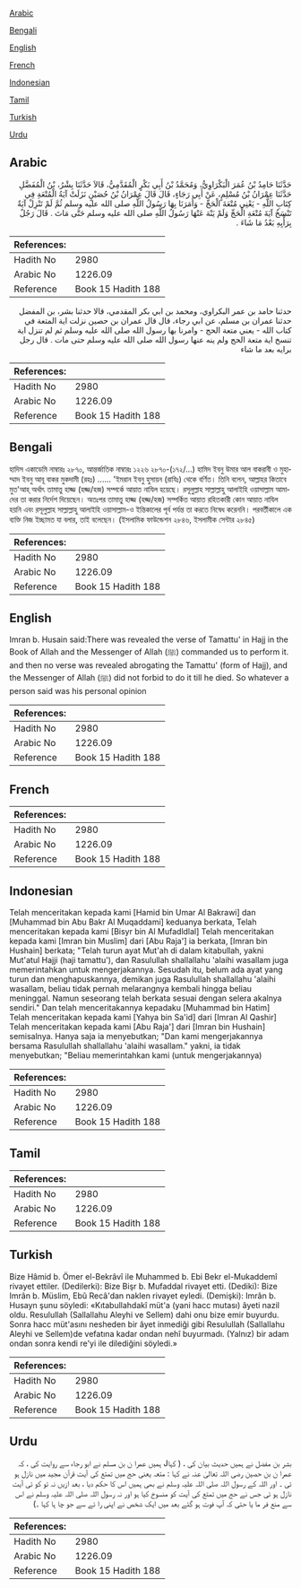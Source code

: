 [Arabic](#arabic)

[Bengali](#bengali)

[English](#english)

[French](#french)

[Indonesian](#indonesian)

[Tamil](#tamil)

[Turkish](#turkish)

[Urdu](#urdu)

## Arabic


<div dir="rtl" lang="ar" style={{fontSize:'larger',backgroundColor:'#f8f9fa',padding:20}}>
حَدَّثَنَا حَامِدُ بْنُ عُمَرَ الْبَكْرَاوِيُّ، وَمُحَمَّدُ بْنُ أَبِي بَكْرٍ الْمُقَدَّمِيُّ، قَالاَ حَدَّثَنَا بِشْرُ، بْنُ الْمُفَضَّلِ حَدَّثَنَا عِمْرَانُ بْنُ مُسْلِمٍ، عَنْ أَبِي رَجَاءٍ، قَالَ قَالَ عِمْرَانُ بْنُ حُصَيْنٍ نَزَلَتْ آيَةُ الْمُتْعَةِ فِي كِتَابِ اللَّهِ - يَعْنِي مُتْعَةَ الْحَجِّ - وَأَمَرَنَا بِهَا رَسُولُ اللَّهِ صلى الله عليه وسلم ثُمَّ لَمْ تَنْزِلْ آيَةٌ تَنْسَخُ آيَةَ مُتْعَةِ الْحَجِّ وَلَمْ يَنْهَ عَنْهَا رَسُولُ اللَّهِ صلى الله عليه وسلم حَتَّى مَاتَ ‏.‏ قَالَ رَجُلٌ بِرَأْيِهِ بَعْدُ مَا شَاءَ ‏.‏
</div>
<div style={{backgroundColor:'#f8f9fa',padding:20, marginBottom: 10}}><table> <thead> <tr> <th>References:</th> <th></th> </tr> </thead> <tbody><tr><td>Hadith No</td><td>2980</td></tr><tr><td>Arabic No</td><td>1226.09</td></tr><tr><td>Reference</td><td>Book 15 Hadith 188</td></tr></tbody></table></div>


<div dir="rtl" lang="ar" style={{fontSize:'larger',backgroundColor:'#f8f9fa',padding:20}}>
حدثنا حامد بن عمر البكراوي، ومحمد بن ابي بكر المقدمي، قالا حدثنا بشر، بن المفضل حدثنا عمران بن مسلم، عن ابي رجاء، قال قال عمران بن حصين نزلت اية المتعة في كتاب الله - يعني متعة الحج - وامرنا بها رسول الله صلى الله عليه وسلم ثم لم تنزل اية تنسخ اية متعة الحج ولم ينه عنها رسول الله صلى الله عليه وسلم حتى مات . قال رجل برايه بعد ما شاء
</div>
<div style={{backgroundColor:'#f8f9fa',padding:20, marginBottom: 10}}><table> <thead> <tr> <th>References:</th> <th></th> </tr> </thead> <tbody><tr><td>Hadith No</td><td>2980</td></tr><tr><td>Arabic No</td><td>1226.09</td></tr><tr><td>Reference</td><td>Book 15 Hadith 188</td></tr></tbody></table></div>

## Bengali


<div dir="ltr" lang="bn" style={{fontSize:'larger',backgroundColor:'#f8f9fa',padding:20}}>
হাদিস একাডেমি নাম্বারঃ ২৮৭০, আন্তর্জাতিক নাম্বারঃ ১২২৬ ২৮৭০-(১৭২/...) হামিদ ইবনু উমার আল বাকরাবী ও মুহাম্মাদ ইবনু আবূ বাকর মুকদামী (রহঃ) ...... 'ইমরান ইবনু হুসায়ন (রাযিঃ) থেকে বর্ণিত। তিনি বলেন, আল্লাহর কিতাবে মুত'আহ্ অর্থাৎ তামাত্তু হাজ্জ (হজ্জ/হজ) সম্পর্কে আয়াত নাযিল হয়েছে। রসূলুল্লাহ সাল্লাল্লাহু আলাইহি ওয়াসাল্লাম আমাদের তা করার নির্দেশ দিয়েছেন। অতঃপর তামাত্তু হাজ্জ (হজ্জ/হজ) সম্পর্কিত আয়াত রহিতকারী কোন আয়াত নাযিল হয়নি এবং রসূলুল্লাহ সাল্লাল্লাহু আলাইহি ওয়াসাল্লাম-ও ইন্তিকালের পূর্ব পর্যন্ত তা করতে নিষেধ করেননি। পরবর্তীকালে এক ব্যক্তি নিজ ইচ্ছামত যা বলার, তাই বলেছেন। (ইসলামিক ফাউন্ডেশন ২৮৪৬, ইসলামীক সেন্টার ২৮৪৫)
</div>
<div style={{backgroundColor:'#f8f9fa',padding:20, marginBottom: 10}}><table> <thead> <tr> <th>References:</th> <th></th> </tr> </thead> <tbody><tr><td>Hadith No</td><td>2980</td></tr><tr><td>Arabic No</td><td>1226.09</td></tr><tr><td>Reference</td><td>Book 15 Hadith 188</td></tr></tbody></table></div>

## English


<div dir="ltr" lang="en" style={{fontSize:'larger',backgroundColor:'#f8f9fa',padding:20}}>
Imran b. Husain said:There was revealed the verse of Tamattu' in Hajj in the Book of Allah and the Messenger of Allah (ﷺ) commanded us to perform it. and then no verse was revealed abrogating the Tamattu' (form of Hajj), and the Messenger of Allah (ﷺ) did not forbid to do it till he died. So whatever a person said was his personal opinion
</div>
<div style={{backgroundColor:'#f8f9fa',padding:20, marginBottom: 10}}><table> <thead> <tr> <th>References:</th> <th></th> </tr> </thead> <tbody><tr><td>Hadith No</td><td>2980</td></tr><tr><td>Arabic No</td><td>1226.09</td></tr><tr><td>Reference</td><td>Book 15 Hadith 188</td></tr></tbody></table></div>

## French


<div dir="ltr" lang="fr" style={{fontSize:'larger',backgroundColor:'#f8f9fa',padding:20}}>

</div>
<div style={{backgroundColor:'#f8f9fa',padding:20, marginBottom: 10}}><table> <thead> <tr> <th>References:</th> <th></th> </tr> </thead> <tbody><tr><td>Hadith No</td><td>2980</td></tr><tr><td>Arabic No</td><td>1226.09</td></tr><tr><td>Reference</td><td>Book 15 Hadith 188</td></tr></tbody></table></div>

## Indonesian


<div dir="ltr" lang="id" style={{fontSize:'larger',backgroundColor:'#f8f9fa',padding:20}}>
Telah menceritakan kepada kami [Hamid bin Umar Al Bakrawi] dan [Muhammad bin Abu Bakr Al Muqaddami] keduanya berkata, Telah menceritakan kepada kami [Bisyr bin Al Mufadldlal] Telah menceritakan kepada kami [Imran bin Muslim] dari [Abu Raja'] ia berkata, [Imran bin Hushain] berkata; "Telah turun ayat Mut'ah di dalam kitabullah, yakni Mut'atul Hajji (haji tamattu'), dan Rasulullah shallallahu 'alaihi wasallam juga memerintahkan untuk mengerjakannya. Sesudah itu, belum ada ayat yang turun dan menghapuskannya, demikan juga Rasulullah shallallahu 'alaihi wasallam, beliau tidak pernah melarangnya kembali hingga beliau meninggal. Namun seseorang telah berkata sesuai dengan selera akalnya sendiri." Dan telah menceritakannya kepadaku [Muhammad bin Hatim] Telah menceritakan kepada kami [Yahya bin Sa'id] dari [Imran Al Qashir] Telah menceritakan kepada kami [Abu Raja'] dari [Imran bin Hushain] semisalnya. Hanya saja ia menyebutkan; "Dan kami mengerjakannya bersama Rasulullah shallallahu 'alaihi wasallam." yakni, ia tidak menyebutkan; "Beliau memerintahkan kami (untuk mengerjakannya)
</div>
<div style={{backgroundColor:'#f8f9fa',padding:20, marginBottom: 10}}><table> <thead> <tr> <th>References:</th> <th></th> </tr> </thead> <tbody><tr><td>Hadith No</td><td>2980</td></tr><tr><td>Arabic No</td><td>1226.09</td></tr><tr><td>Reference</td><td>Book 15 Hadith 188</td></tr></tbody></table></div>

## Tamil


<div dir="ltr" lang="ta" style={{fontSize:'larger',backgroundColor:'#f8f9fa',padding:20}}>

</div>
<div style={{backgroundColor:'#f8f9fa',padding:20, marginBottom: 10}}><table> <thead> <tr> <th>References:</th> <th></th> </tr> </thead> <tbody><tr><td>Hadith No</td><td>2980</td></tr><tr><td>Arabic No</td><td>1226.09</td></tr><tr><td>Reference</td><td>Book 15 Hadith 188</td></tr></tbody></table></div>

## Turkish


<div dir="ltr" lang="tr" style={{fontSize:'larger',backgroundColor:'#f8f9fa',padding:20}}>
Bize Hâmid b. Ömer el-Bekrâvî ile Muhammed b. Ebi Bekr el-Mukaddemî rivayet ettiler. (Dedilerki): Bize Bişr b. Mufaddal rivayet etti. (Dediki): Bize Imrân b. Müslim, Ebû Recâ'dan naklen rivayet eyledi. (Demişki): Imrân b. Husayn şunu söyledi: «Kıtabullahdakî müt'a (yani hacc mutası) âyeti nazil oldu. Resulullah (Sallallahu Aleyhi ve Sellem) dahi onu bize emir buyurdu. Sonra hacc müt'asını nesheden bir âyet inmediği gibi Resulullah (Sallallahu Aleyhi ve Sellem)de vefatına kadar ondan nehî buyurmadı. (Yalnız) bir adam ondan sonra kendi re'yi ile dilediğini söyledi.»
</div>
<div style={{backgroundColor:'#f8f9fa',padding:20, marginBottom: 10}}><table> <thead> <tr> <th>References:</th> <th></th> </tr> </thead> <tbody><tr><td>Hadith No</td><td>2980</td></tr><tr><td>Arabic No</td><td>1226.09</td></tr><tr><td>Reference</td><td>Book 15 Hadith 188</td></tr></tbody></table></div>

## Urdu


<div dir="rtl" lang="ur" style={{fontSize:'larger',backgroundColor:'#f8f9fa',padding:20}}>
بشر بن مفضل نے ہمیں حدیث بیان کی ، ( کہاJ ہمیں عمرا ن بن مسلم نے ابو رجاء سے روایت کی ، کہ عمرا ن بن حصین رضی اللہ تعالیٰ عنہ نے کہا : متعہ یعنی حج میں تمتع کی آیت قرآن مجید میں نازل ہو ئی ۔ اور اللہ کے رسول اللہ صلی اللہ علیہ وسلم نے بھی ہمیں اس کا حکم دیا ، بعد ازیں نہ تو کو ئی آیت نازل ہو ئی جس نے حج میں تمتع کی آیت کو منسوخ کیا ہو اور نہ رسول اللہ صلی اللہ علیہ وسلم نے اس سے منع فر ما یا حتی کہ آپ فوت ہو گئے بعد میں ایک شخص نے اپنی را ئے سے جو چا ہا کہا ۔)
</div>
<div style={{backgroundColor:'#f8f9fa',padding:20, marginBottom: 10}}><table> <thead> <tr> <th>References:</th> <th></th> </tr> </thead> <tbody><tr><td>Hadith No</td><td>2980</td></tr><tr><td>Arabic No</td><td>1226.09</td></tr><tr><td>Reference</td><td>Book 15 Hadith 188</td></tr></tbody></table></div>